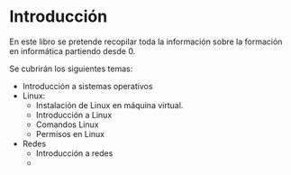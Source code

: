 # Introducción

En este libro se pretende recopilar toda la información sobre la formación en informática partiendo desde 0.

Se cubrirán los siguientes temas:

* Introducción a sistemas operativos
* Linux:
  * Instalación de Linux en máquina virtual.
  * Introducción a Linux
  * Comandos Linux
  * Permisos en Linux
* Redes
  * Introducción a redes
  * 
